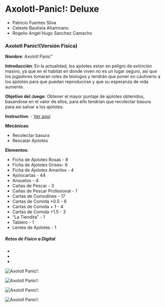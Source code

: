 # Axolotl-Panic!: Deluxe
 - Patricio Fuentes Silva 
 - Celeste Bautista Altamirano
 - Rogelio Angel Hugo Sanchez Camacho

### Axolotl Panic!(Versión Fisica)
__Nombre__: Axolotl Panic"

__Introducción__: En la actualidad, los ajolotes estan en peligro de extinción masivo, ya que en el habitat en donde viven no es un lugar seguro, asi que los jugadores tomaran roles de biologos y tendrán que poner en cautiverio a los ajolotes para que puedan reproducirse y que su esperanza de vida aumente.

__Objetivo del Juego__: Obtener el mayor puntaje de ajolotes obtenidos, basandose en el valor de ellos, para ello tendrían que recolectar basura para así salvar a los ajolotes.

__Instructivo__: - [Ver aquí](https://www.canva.com/design/DAGTvw1e8eM/dRhkooZ1-lSwgkIIoVXI6w/edit?utm_content=DAGTvw1e8eM&utm_campaign=designshare&utm_medium=link2&utm_source=sharebutton)

__Mecánicas__: 

- Recolectar basura
- Rescatar Ajolotes

__Elementos__:
- Ficha de Ajolotes Rosas -  8
- Ficha de Ajolotes Grises- 6
- Ficha de Ajolotes Amarilos - 4
- Ajolocartas - 44
- Ansuelos - 4
- Cañas de Pescar - 3
- Cañas de Pescar Profesional - 1
- Cartas de Comodínes - 17
- Cartas de Comida +0.5 -  6
- Cartas de Comida + 1 - 4
- Cartas de Comida +1.5 - 3
- “La Tiendita” - 1
- Tablero - 1
- Lentes de Ajolotes - 1

##### Retos de Físico a Digital
-
-
-

![Axolotl Panic!:](./assets/MUESTRA1.jpeg)

![Axolotl Panic!:](./assets/MUESTRA2.jpeg)

![Axolotl Panic!:](./assets/MUESTRA3.jpeg)

![Axolotl Panic!:](./assets/MUESTRA4.jpeg)
